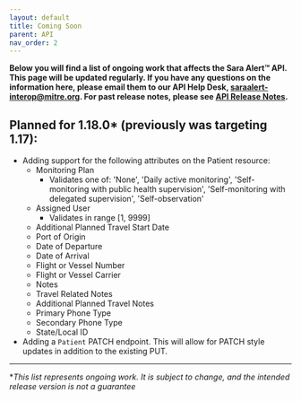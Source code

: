 ```yaml
---
layout: default
title: Coming Soon
parent: API
nav_order: 2
---
```

**Below you will find a list of ongoing work that affects the Sara Alert™ API. This page will be updated regularly. If you have any questions on the information here, please email them to our API Help Desk, saraalert-interop@mitre.org. For past release notes, please see [API Release Notes](api-release-notes).**

## Planned for 1.18.0* (previously was targeting 1.17):
* Adding support for the following attributes on the Patient resource:
  * Monitoring Plan
    * Validates one of: 'None', 'Daily active monitoring', 'Self-monitoring with public health supervision', 'Self-monitoring with delegated supervision', 'Self-observation'
  * Assigned User
    * Validates in range [1, 9999]
  * Additional Planned Travel Start Date
  * Port of Origin
  * Date of Departure
  * Date of Arrival
  * Flight or Vessel Number
  * Flight or Vessel Carrier
  * Notes
  * Travel Related Notes
  * Additional Planned Travel Notes
  * Primary Phone Type
  * Secondary Phone Type
  * State/Local ID
* Adding a `Patient` PATCH endpoint. This will allow for PATCH style updates in addition to the existing PUT.

***


*_This list represents ongoing work. It is subject to change, and the intended release version is not a guarantee_